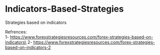 # Indicators-Based-Strategies
Strategies based on indicators

Refrences:\
1- https://www.forexstrategiesresources.com/forex-strategies-based-on-indicators\
2- https://www.forexstrategiesresources.com/forex-strategies-based-on-indicators-2

